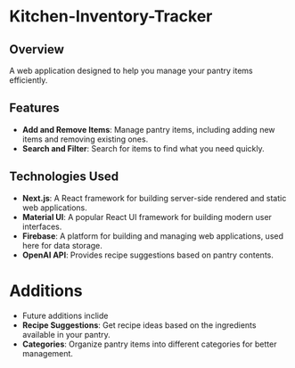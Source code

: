 ﻿# Kitchen-Inventory-Tracker

## Overview

A web application designed to help you manage your pantry items efficiently.

## Features

- **Add and Remove Items**: Manage pantry items, including adding new items and removing existing ones.
- **Search and Filter**: Search for items to find what you need quickly.

## Technologies Used

- **Next.js**: A React framework for building server-side rendered and static web applications.
- **Material UI**: A popular React UI framework for building modern user interfaces.
- **Firebase**: A platform for building and managing web applications, used here for data storage.
- **OpenAI API**: Provides recipe suggestions based on pantry contents.

# Additions
- Future additions inclide
- **Recipe Suggestions**: Get recipe ideas based on the ingredients available in your pantry.
- **Categories**: Organize pantry items into different categories for better management.

